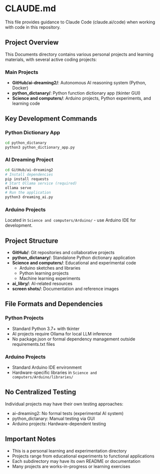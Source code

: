 # CLAUDE.md

This file provides guidance to Claude Code (claude.ai/code) when working with code in this repository.

## Project Overview

This Documents directory contains various personal projects and learning materials, with several active coding projects:

### Main Projects

- **GitHub/ai-dreaming2/**: Autonomous AI reasoning system (Python, Docker)
- **python_dictanary/**: Python function dictionary app (tkinter GUI)
- **Science and computers/**: Arduino projects, Python experiments, and learning code

## Key Development Commands

### Python Dictionary App
```bash
cd python_dictanary
python3 python_dictionary_app.py
```

### AI Dreaming Project
```bash
cd GitHub/ai-dreaming2
# Install dependencies
pip install requests
# Start Ollama service (required)
ollama serve
# Run the application
python3 dreaming_ai.py
```

### Arduino Projects
Located in `Science and computers/Arduino/` - use Arduino IDE for development.

## Project Structure

- **GitHub/**: Git repositories and collaborative projects
- **python_dictanary/**: Standalone Python dictionary application
- **Science and computers/**: Educational and experimental code
  - Arduino sketches and libraries
  - Python learning projects
  - Machine learning experiments
- **ai_libry/**: AI-related resources
- **screen shots/**: Documentation and reference images

## File Formats and Dependencies

### Python Projects
- Standard Python 3.7+ with tkinter
- AI projects require Ollama for local LLM inference
- No package.json or formal dependency management outside requirements.txt files

### Arduino Projects
- Standard Arduino IDE environment
- Hardware-specific libraries in `Science and computers/Arduino/libraries/`

## No Centralized Testing

Individual projects may have their own testing approaches:
- ai-dreaming2: No formal tests (experimental AI system)
- python_dictanary: Manual testing via GUI
- Arduino projects: Hardware-dependent testing

## Important Notes

- This is a personal learning and experimentation directory
- Projects range from educational experiments to functional applications
- Each subdirectory may have its own README or documentation
- Many projects are works-in-progress or learning exercises